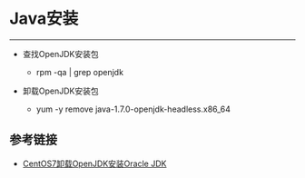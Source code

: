 # Java安装
***
- 查找OpenJDK安装包
	- rpm -qa | grep openjdk

- 卸载OpenJDK安装包
	- yum -y remove java-1.7.0-openjdk-headless.x86_64


## 参考链接
- [CentOS7卸载OpenJDK安装Oracle JDK](https://blog.csdn.net/zitong_ccnu/article/details/40041533)